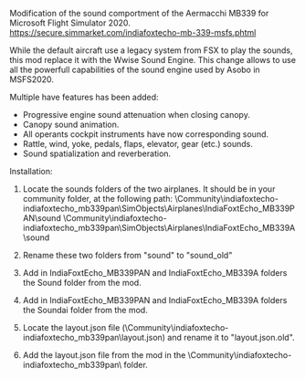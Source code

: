 Modification of the sound comportment of the Aermacchi MB339 for Microsoft Flight Simulator 2020.
https://secure.simmarket.com/indiafoxtecho-mb-339-msfs.phtml

While the default aircraft use a legacy system from FSX to play the sounds, this mod replace it with the Wwise Sound Engine. This change allows to use all the powerfull capabilities of the sound engine used by Asobo in MSFS2020.

Multiple have features has been added:
- Progressive engine sound attenuation when closing canopy.
- Canopy sound animation.
- All operants cockpit instruments have now corresponding sound.
- Rattle, wind, yoke, pedals, flaps, elevator, gear (etc.) sounds.
- Sound spatialization and reverberation.

Installation:
1) Locate the sounds folders of the two airplanes. It should be in your community folder, at the following path:
\Community\indiafoxtecho-indiafoxtecho_mb339pan\SimObjects\Airplanes\IndiaFoxtEcho_MB339PAN\sound
\Community\indiafoxtecho-indiafoxtecho_mb339pan\SimObjects\Airplanes\IndiaFoxtEcho_MB339A\sound

2) Rename these two folders from "sound" to "sound_old"
3) Add in IndiaFoxtEcho_MB339PAN and IndiaFoxtEcho_MB339A folders the Sound folder from the mod.
4) Add in IndiaFoxtEcho_MB339PAN and IndiaFoxtEcho_MB339A folders the Soundai folder from the mod.
5) Locate the layout.json file (\Community\indiafoxtecho-indiafoxtecho_mb339pan\layout.json) and rename it to "layout.json.old".
6) Add the layout.json file from the mod in the \Community\indiafoxtecho-indiafoxtecho_mb339pan\ folder.

